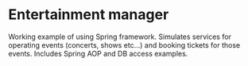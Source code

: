 # Entertainment manager
Working example of using Spring framework. 
Simulates services for operating events (concerts, shows etc...) and booking tickets for those events.
Includes Spring AOP and DB access examples.
